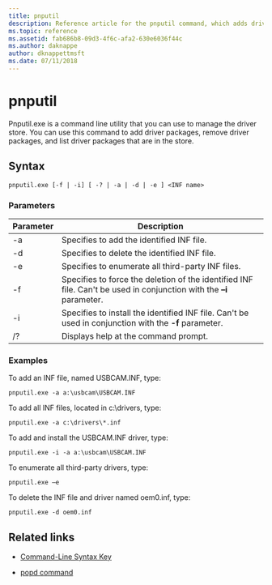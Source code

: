 ```yaml
---
title: pnputil
description: Reference article for the pnputil command, which adds driver packages, removes driver packages, and lists driver packages that are in the driver store, using the pnputil.exe utility.
ms.topic: reference
ms.assetid: fab686b8-09d3-4f6c-afa2-630e6036f44c
ms.author: daknappe
author: dknappettmsft
ms.date: 07/11/2018
---
```


# pnputil

Pnputil.exe is a command line utility that you can use to manage the driver store. You can use this command to add driver packages, remove driver packages, and list driver packages that are in the store.

## Syntax

```
pnputil.exe [-f | -i] [ -? | -a | -d | -e ] <INF name>
```

### Parameters

| Parameter | Description |
|--|--|
| -a | Specifies to add the identified INF file. |
| -d | Specifies to delete the identified INF file. |
| -e | Specifies to enumerate all third-party INF files. |
| -f | Specifies to force the deletion of the identified INF file. Can't be used in conjunction with the **–i** parameter. |
| -i | Specifies to install the identified INF file. Can't be used in conjunction with  the **-f** parameter. |
| /? | Displays help at the command prompt. |

### Examples

To add an INF file, named USBCAM.INF, type:

```
pnputil.exe -a a:\usbcam\USBCAM.INF
```

To add all INF files, located in c:\drivers, type:

```
pnputil.exe -a c:\drivers\*.inf
```

To add and install the USBCAM.INF driver, type:

```
pnputil.exe -i -a a:\usbcam\USBCAM.INF
```

To enumerate all third-party drivers, type:

```
pnputil.exe –e
```

To delete the INF file and driver named oem0.inf, type:

```
pnputil.exe -d oem0.inf
```

## Related links

- [Command-Line Syntax Key](command-line-syntax-key.md)

- [popd command](popd.md)
